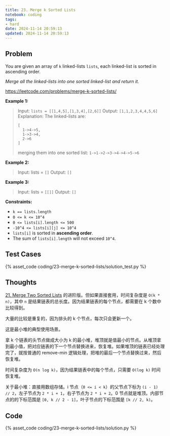 ```yaml
---
title: 23. Merge k Sorted Lists
notebook: coding
tags:
- hard
date: 2024-11-14 20:59:13
updated: 2024-11-14 20:59:13
---
```

## Problem

You are given an array of `k` linked-lists `lists`, each linked-list is sorted in ascending order.

_Merge all the linked-lists into one sorted linked-list and return it._

<https://leetcode.com/problems/merge-k-sorted-lists/>

**Example 1:**

> Input: `lists = [[1,4,5],[1,3,4],[2,6]]`
> Output: `[1,1,2,3,4,4,5,6]`
> Explanation: The linked-lists are:
>
> ``` text
> [
>   1->4->5,
>   1->3->4,
>   2->6
> ]
> ```
>
> merging them into one sorted list:
> `1->1->2->3->4->4->5->6`

**Example 2:**

> Input: lists = `[]`
> Output: `[]`

**Example 3:**

> Input: lists = `[[]]`
> Output: `[]`

**Constraints:**

- `k == lists.length`
- `0 <= k <= 10^4`
- `0 <= lists[i].length <= 500`
- `-10^4 <= lists[i][j] <= 10^4`
- `lists[i]` is sorted in **ascending order**.
- The sum of `lists[i].length` will not exceed `10^4`.

## Test Cases

{% asset_code coding/23-merge-k-sorted-lists/solution_test.py %}

## Thoughts

[21. Merge Two Sorted Lists](/coding/21-merge-two-sorted-lists) 的进阶版。但如果直接套用，时间复杂度是 `O(k * n)`，其中 `n` 是结果链表的总长度。因为结果链表的每个节点，都需要在 k 个数中比较得到。

大量的比较是重复的，因为排头的 k 个节点，每次只会更新一个。

这是最小堆的典型使用场景。

拿 k 个链表的头节点做成大小为 k 的最小堆，堆顶就是值最小的节点。从堆顶拿到最小值，把对应链表的下一个节点替换进来，恢复堆。如果堆顶的链表已经处理完了，就按普通的 remove-min 逻辑处理，把堆的最后一个节点替换过来，然后恢复堆。

时间复杂度为 `O(n log k)`，因为结果链表中的每个节点，只需要 `O(log k)` 时间恢复堆。

关于最小堆：直接用数组存储。i 节点（`0 <= i < k`）的父节点下标为 `(i - 1) // 2`，左子节点为 `2 * i + 1`，右子节点为 `2 * i + 2`。0 节点就是堆顶。内部节点的的下标范围是 `[0, k // 2 - 1]`，叶子节点的下标范围是 `[k // 2, k)`。

## Code

{% asset_code coding/23-merge-k-sorted-lists/solution.py %}

